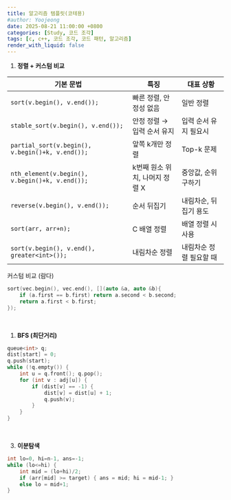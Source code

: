 ```yaml
---
title: 알고리즘 템플릿(코테용)
#author: Yoojeong
date: 2025-08-21 11:00:00 +0800
categories: [Study, 코드 조각]
tags: [c, c++, 코드 조각, 코드 패턴, 알고리즘]
render_with_liquid: false
---
```


1) **정렬 + 커스텀 비교**

| 기본 문법                                        | 특징                           | 대표 상황               |
| ------------------------------------------------ | ------------------------------ | ----------------------- |
| `sort(v.begin(), v.end());`                      | 빠른 정렬, 안정성 없음         | 일반 정렬               |
| `stable_sort(v.begin(), v.end());`               | 안정 정렬 → 입력 순서 유지     | 입력 순서 유지 필요시   |
| `partial_sort(v.begin(), v.begin()+k, v.end());` | 앞쪽 k개만 정렬                | Top-k 문제              |
| `nth_element(v.begin(), v.begin()+k, v.end());`  | k번째 원소 위치, 나머지 정렬 X | 중앙값, 순위 구하기     |
| `reverse(v.begin(), v.end());`                   | 순서 뒤집기                    | 내림차순, 뒤집기 용도   |
| `sort(arr, arr+n);`                              | C 배열 정렬                    | 배열 정렬 시 사용       |
| `sort(v.begin(), v.end(), greater<int>());`      | 내림차순 정렬                  | 내림차순 정렬 필요할 때 |


커스텀 비교 (람다)
    
```cpp
sort(vec.begin(), vec.end(), [](auto &a, auto &b){
    if (a.first == b.first) return a.second < b.second;
    return a.first < b.first;
});
```
    
<br>

1) **BFS (최단거리)**  
```cpp
queue<int> q;
dist[start] = 0;
q.push(start);
while (!q.empty()) {
    int u = q.front(); q.pop();
    for (int v : adj[u]) {
        if (dist[v] == -1) {
            dist[v] = dist[u] + 1;
            q.push(v);
        }
    }
}
```

<br>
    
3) **이분탐색**
    
```cpp
int lo=0, hi=n-1, ans=-1;
while (lo<=hi) {
    int mid = (lo+hi)/2;
    if (arr[mid] >= target) { ans = mid; hi = mid-1; }
    else lo = mid+1;
}
```  






